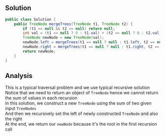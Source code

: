 ## Solution 
```java
public class Solution {
    public TreeNode mergeTrees(TreeNode t1, TreeNode t2) {
        if (t1 == null && t2 == null) return null;
        int val = (t1 == null ? 0 : t1.val) + (t2 == null ? 0 : t2.val);
        TreeNode newNode = new TreeNode(val);
        newNode.left = mergeTrees(t1 == null ? null : t1.left, t2 == null ? null : t2.left);
        newNode.right = mergeTrees(t1 == null ? null : t1.right, t2 == null ? null : t2.right);
        return newNode;
    }
}
```

## Analysis 
This is a typical traversal problem and we use typical recursive solution  
Notice that we need to return an object of `TreeNode` hence we cannot return the sum of values in each recursion  
In this solution, we construct a new `TreeNode` using the sum of two given input `TreeNodes`   
And then we recursively set the left of newly constructed `TreeNode` and also the right  
At the end, we return our `newNode` because it's the root in the first recursion call  